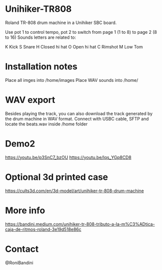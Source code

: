 # Unihiker-TR808
Roland TR-808 drum machine in a Unihiker SBC board.

Use pot 1 to control tempo, pot 2 to switch from page 1 (1 to 8) to page 2 (8 to 16)
Sounds letters are related to:

K Kick 
S Snare
H Closed hi hat
O Open hi hat
C Rimshot 
M Low Tom

# Installation notes
Place all imges into /home/images
Place WAV sounds into /home/

# WAV export
Besides playing the track, you can also download the track generated by the drum machine in WAV format. Connect with USBC cable, SFTP and locate the beats.wav inside /home folder

# Demo2
https://youtu.be/p3SnC7_bzOU
https://youtu.be/Iqs_YGp8CD8 

# Optional 3d printed case
https://cults3d.com/en/3d-model/art/unihiker-tr-808-drum-machine 

# More info
https://bandini.medium.com/unihiker-tr-808-tributo-a-la-m%C3%ADtica-caja-de-ritmos-roland-3e19d518e86c

# Contact
@RoniBandini
